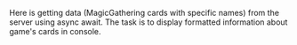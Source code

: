 Here is getting data (MagicGathering cards with specific names) from the server using async await. The task is to display formatted information about game's cards in console.
